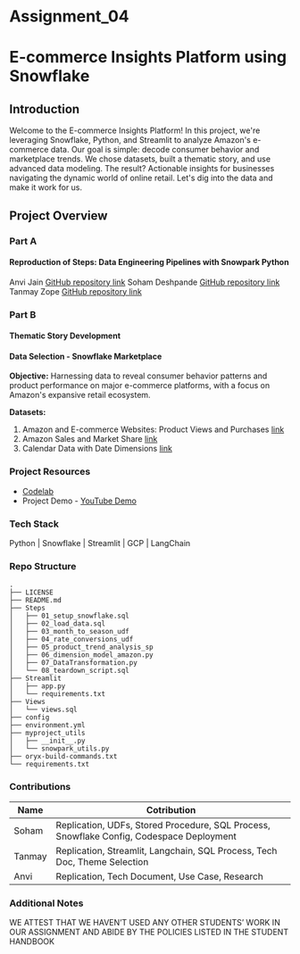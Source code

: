 # Assignment_04
# E-commerce Insights Platform using Snowflake

## Introduction
Welcome to the E-commerce Insights Platform! In this project, we're leveraging Snowflake, Python, and Streamlit to analyze Amazon's e-commerce data. Our goal is simple: decode consumer behavior and marketplace trends. We chose datasets, built a thematic story, and use advanced data modeling. The result? Actionable insights for businesses navigating the dynamic world of online retail. Let's dig into the data and make it work for us.

## Project Overview

### Part A

#### **Reproduction of Steps: Data Engineering Pipelines with Snowpark Python**

Anvi Jain [GitHub repository link](https://github.com/jainanv/sfguide-data-engineering-with-snowpark-python-anvi)
Soham Deshpande [GitHub repository link](https://github.com/SohamD148/sfguide-data-engineering-with-snowpark-python)
Tanmay Zope [GitHub repository link](https://github.com/tanmayzope/sfguide-data-engineering-with-snowpark-python)

### Part B

#### **Thematic Story Development**

   #### Data Selection - Snowflake Marketplace

   **Objective:**
   Harnessing data to reveal consumer behavior patterns and product performance on major e-commerce platforms, with a focus on Amazon's expansive retail ecosystem.

   **Datasets:**
   1. Amazon and E-commerce Websites: Product Views and Purchases [link](https://app.snowflake.com/marketplace/listing/GZT1ZA3NK6/similarweb-ltd-amazon-and-e-commerce-websites-product-views-and-purchases?search=amazon)
   2. Amazon Sales and Market Share [link](https://app.snowflake.com/marketplace/listing/GZSOZ18UTU/jungle-scout-amazon-sales-and-market-share-demo?search=amazon)
   3. Calendar Data with Date Dimensions [link](https://app.snowflake.com/marketplace/listing/GZSUZCCDD/infocepts-calendar-data-with-date-dimensions-free-ready-to-use)

### Project Resources
* [Codelab](https://codelabs-preview.appspot.com/?file_id=1w7wjX9IvupqjPWn8kvJ18s-AhFWQPPdK70WeTuZzC5E#0)
* Project Demo - [YouTube Demo]()

### Tech Stack
Python | Snowflake | Streamlit | GCP | LangChain

### Repo Structure
```
.
├── LICENSE
├── README.md
├── Steps
│   ├── 01_setup_snowflake.sql
│   ├── 02_load_data.sql
│   ├── 03_month_to_season_udf
│   ├── 04_rate_conversions_udf
│   ├── 05_product_trend_analysis_sp
│   ├── 06_dimension_model_amazon.py
│   ├── 07_DataTransformation.py
│   └── 08_teardown_script.sql
├── Streamlit
│   ├── app.py
│   └── requirements.txt
├── Views
│   └── views.sql
├── config
├── environment.yml
├── myproject_utils
│   ├── __init__.py
│   └── snowpark_utils.py
├── oryx-build-commands.txt
└── requirements.txt
```


### Contributions
| Name | Cotribution |
|----------|----------|
| Soham | Replication, UDFs, Stored Procedure, SQL Process, Snowflake Config, Codespace Deployment |
| Tanmay | Replication, Streamlit, Langchain, SQL Process, Tech Doc, Theme Selection |
| Anvi | Replication, Tech Document, Use Case, Research|


### Additional Notes
WE ATTEST THAT WE HAVEN’T USED ANY OTHER STUDENTS’ WORK IN OUR ASSIGNMENT AND ABIDE BY THE
POLICIES LISTED IN THE STUDENT HANDBOOK
